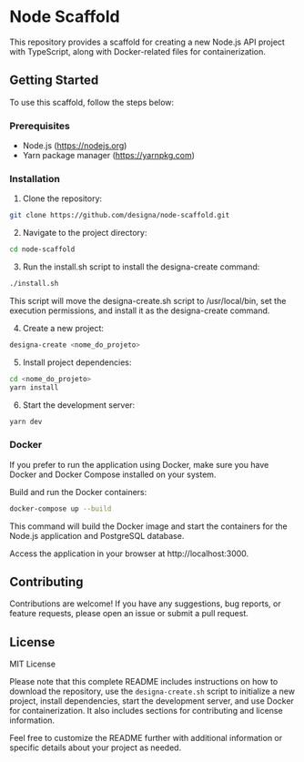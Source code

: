 # Node Scaffold

This repository provides a scaffold for creating a new Node.js API project with TypeScript, along with Docker-related files for containerization.

## Getting Started

To use this scaffold, follow the steps below:

### Prerequisites

- Node.js (https://nodejs.org)
- Yarn package manager (https://yarnpkg.com)

### Installation

1. Clone the repository:

```bash
git clone https://github.com/designa/node-scaffold.git
```
2. Navigate to the project directory:
```bash
cd node-scaffold
```

3. Run the install.sh script to install the designa-create command:

```bash
./install.sh
```

This script will move the designa-create.sh script to /usr/local/bin, set the execution permissions, and install it as the designa-create command.

4. Create a new project:

```bash
designa-create <nome_do_projeto>
```

5. Install project dependencies:

```bash
cd <nome_do_projeto>
yarn install
```

6. Start the development server:

```bash
yarn dev
```

### Docker

If you prefer to run the application using Docker, make sure you have Docker and Docker Compose installed on your system.

Build and run the Docker containers:

```bash
docker-compose up --build
```

This command will build the Docker image and start the containers for the Node.js application and PostgreSQL database.

Access the application in your browser at http://localhost:3000.

## Contributing

Contributions are welcome! If you have any suggestions, bug reports, or feature requests, please open an issue or submit a pull request.

## License

MIT License

Please note that this complete README includes instructions on how to download the repository, use the `designa-create.sh` script to initialize a new project, install dependencies, start the development server, and use Docker for containerization. It also includes sections for contributing and license information.

Feel free to customize the README further with additional information or specific details about your project as needed.